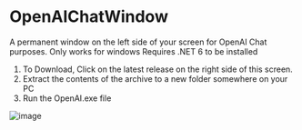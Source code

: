 # OpenAIChatWindow
A permanent window on the left side of your screen for OpenAI Chat purposes. 
Only works for windows
Requires .NET 6 to be installed

1. To Download, Click on the latest release on the right side of this screen.
2. Extract the contents of the archive to a new folder somewhere on your PC
3. Run the OpenAI.exe file

![image](https://user-images.githubusercontent.com/13150948/206478135-7310e2f1-32d1-4eee-9997-306efb11a22b.png)
